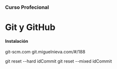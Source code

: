 ### Curso Profecional
# Git y GitHub

#### Instalación
git-scm.com
git.miguelnieva.com/#/188

git reset --hard idCommit
git reset --mixed idCommit
